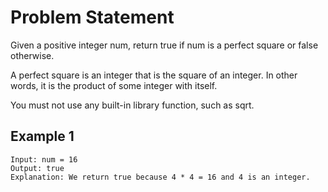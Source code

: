 # Problem Statement

Given a positive integer num, return true if num is a perfect square or false otherwise.

A perfect square is an integer that is the square of an integer. In other words, it is the product of some integer with itself.

You must not use any built-in library function, such as sqrt.

## Example 1

```JS
Input: num = 16
Output: true
Explanation: We return true because 4 * 4 = 16 and 4 is an integer.

```
